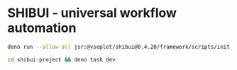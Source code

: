 # SHIBUI - universal workflow automation

```sh
deno run --allow-all jsr:@vseplet/shibui@0.4.20/framework/scripts/init
```

```sh
cd shibui-project && deno task dev
```
